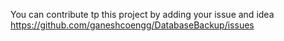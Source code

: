 
You can contribute tp this project by adding your issue and idea 
https://github.com/ganeshcoengg/DatabaseBackup/issues
